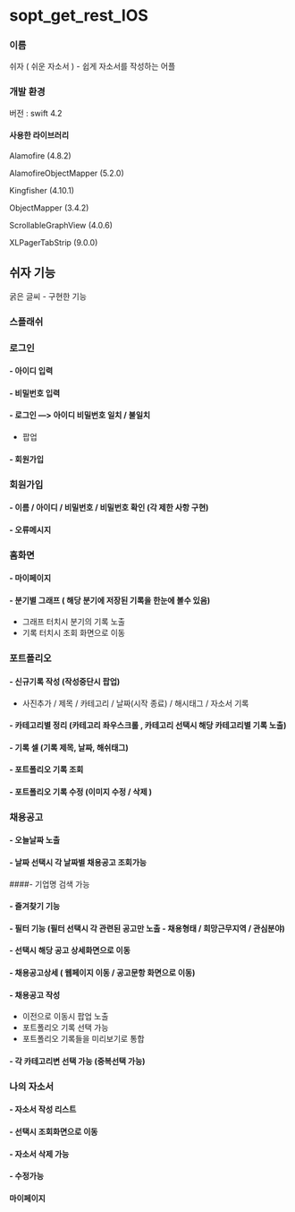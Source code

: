 # sopt_get_rest_IOS


### 이름

쉬자 ( 쉬운 자소서 ) - 쉽게 자소서를 작성하는 어플



### 개발 환경

버전 : swift 4.2

#### 사용한 라이브러리

Alamofire (4.8.2)

AlamofireObjectMapper (5.2.0)

Kingfisher (4.10.1)

ObjectMapper (3.4.2)

ScrollableGraphView (4.0.6)

XLPagerTabStrip (9.0.0)


## 쉬자 기능
 굵은 글씨 - 구현한 기능

### 스플래쉬

### 로그인
#### - 아이디 입력
#### - 비밀번호 입력
#### - 로그인 —> 아이디 비밀번호 일치 / 불일치
- 팝업
#### - 회원가입

### 회원가입
#### - 이름 / 아이디 / 비밀번호 / 비밀번호 확인 (각 제한 사항 구현)
#### - 오류메시지

### 홈화면
#### - 마이페이지
#### - 분기별 그래프 ( 해당 분기에 저장된 기록을 한눈에 볼수 있음)
- 그래프 터치시 분기의 기록 노출
- 기록 터치시 조회 화면으로 이동

### 포트폴리오
#### - 신규기록 작성 (작성중단시 팝업)
- 사진추가 / 제목 / 카테고리 / 날짜(시작 종료) / 해시태그 / 자소서 기록
#### - 카테고리별 정리 (카테고리 좌우스크롤 , 카테고리 선택시 해당 카테고리별 기록 노출)
#### - 기록 셀 (기록 제목, 날짜, 해쉬태그)
#### - 포트폴리오 기록 조회
#### - 포트폴리오 기록 수정 (이미지 수정 / 삭제 )

### 채용공고
#### - 오늘날짜 노출
#### - 날짜 선택시 각 날짜별 채용공고 조회가능
####- 기업명 검색 가능
#### - 즐겨찾기 기능
#### - 필터 기능 (필터 선택시 각 관련된 공고만 노출 - 채용형태 / 희망근무지역 / 관심분야)
#### - 선택시 해당 공고 상세화면으로 이동
#### - 채용공고상세 ( 웹페이지 이동 / 공고문항 화면으로 이동)
#### - 채용공고 작성 
- 이전으로 이동시 팝업 노출
- 포트폴리오 기록 선택 가능
- 포트폴리오 기록들을 미리보기로 통합
#### - 각 카테고리변 선택 가능 (중복선택 가능)

### 나의 자소서
#### - 자소서 작성 리스트
#### - 선택시 조회화면으로 이동
#### - 자소서 삭제 가능
#### - 수정가능

#### 마이페이지




